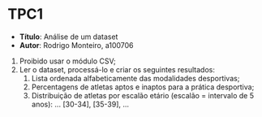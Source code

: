 # TPC1

- **Título**: Análise de um dataset
- **Autor**: Rodrigo Monteiro, a100706

1. Proibido usar o módulo CSV;
2. Ler o dataset, processá-lo e criar os seguintes resultados:
    1. Lista ordenada alfabeticamente das modalidades desportivas;
    2. Percentagens de atletas aptos e inaptos para a prática desportiva;
    3. Distribuição de atletas por escalão etário (escalão = intervalo de 5 anos): ... [30-34], [35-39], ...
